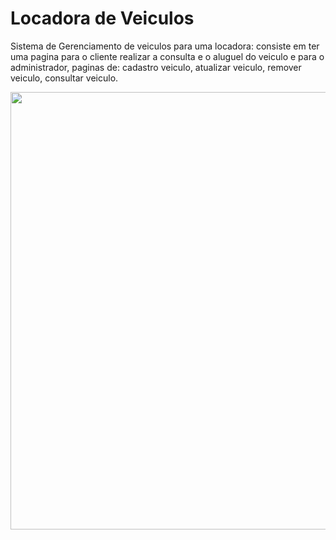# Locadora de Veiculos

Sistema de Gerenciamento de veiculos para uma locadora:
consiste em ter uma pagina para o cliente realizar a consulta e o aluguel do veiculo
e para o administrador, paginas de: cadastro veiculo, atualizar veiculo, remover veiculo, consultar veiculo. 

<div align="center">
<img src="![2023-05-22](https://github.com/Gustrevasx/Projeto_HTML-CSS/assets/93698076/04e67a4a-163d-41b5-be1a-7dc63ecfde3c)
" width="700px" />
</div>
